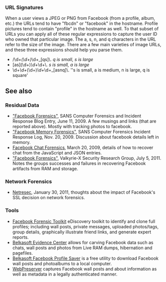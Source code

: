 ### URL Signatures

When a user views a JPEG or PNG from Facebook (from a profile, album,
etc.) the URLs tend to have "fbcdn" or "facebook" in the hostname.
Profile pictures tend to contain "profile" in the hostname as well. To
that subset of URLs you can apply all of these regular expressions to
capture the user ID who owned that particular image. The a, s, n, and q
characters in the URL refer to the size of the image. There are a few
main varieties of image URLs, and these three expressions should help
you parse them.

- /\d+_(\d+)_\d+_\[qs\]\\. *q is small, s is large*
- \[as\](\d+)_\d+_\d+\\. *s is small, a is large*
- \d+_\d+_(\d+)_\d+_\d+_\[asnq\]\\. ''s is small, a is medium, n is
  large, q is square'

## See also

### Residual Data

- ["Facebook
  Forensics"](http://computer-forensics.sans.org/blog/2009/06/11/facebook-forensics/),
  SANS Computer Forensics and Incident Response Blog Entry, June
  11, 2009. A few musings and links (that are reported above). Mostly
  with tracking photos to facebook.
- ["Facebook Memory
  Forensics"](http://computer-forensics.sans.org/blog/2009/11/20/facebook-memory-forensics/),
  SANS Computer Forensics Incident Response Log, Nov. 20, 2009.
  Discussion about facebook details left in memory.
- [Facebook Chat
  Forensics](http://forensicsfromthesausagefactory.blogspot.com/2009/03/facebook-chat-forensics.html),
  March 20, 2009, details of how to recover chat from the JavaScript and
  JSON entries.
- ["Facebook
  Forensics"](https://sites.google.com/site/valkyriexsecurityresearch/announcements/facebookforensicspaperpublished),
  Valkyrie-X Security Research Group, July 5, 2011. Notes the groups
  successes and failures in recovering Facebook artifacts from RAM and
  storage.

### Network Forensics

- [Netresec](http://www.netresec.com/?page=Blog&month=2011-01&post=Facebook-SSL-and-Network-Forensics),
  January 30, 2011, thoughts about the impact of Facebook's SSL decision
  on network forensics.

### Tools

- [Facebook Forensic Toolkit](http://facebookforensics.com) eDiscovery
  toolkit to identify and clone full profiles; including wall posts,
  private messages, uploaded photos/tags, group details, graphically
  illustrate friend links, and generate expert reports.
- [Belkasoft Evidence Center](http://belkasoft.com) allows for carving
  Facebook data such as chats, wall posts and photos from Live RAM
  dumps, hibernation and pagefiles.
- [Belkasoft Facebook Profile
  Saver](http://forensic.belkasoft.com/facebook_profile_saver) is a free
  utility to download Facebook wall posts and photoalbums to a local
  computer.
- [WebPreserver](https://webpreserver.com/facebook-forensics/) captures
  Facebook wall posts and about information as well as metadata in a
  legally authenticated manner.